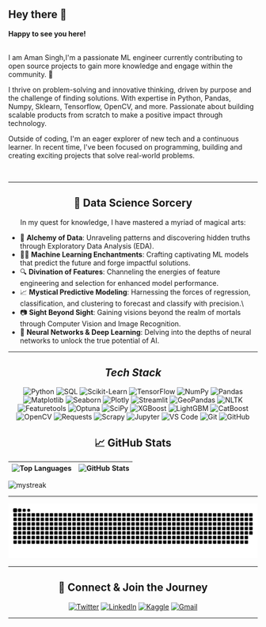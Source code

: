 <h2>Hey there 👋</h2>
<b>Happy to see you here!   </b>
<br>
<br>
<p>I am Aman Singh,I'm a passionate ML engineer currently contributing to open source projects to gain more knowledge and engage within the community. 🚀</p>
<p>I thrive on problem-solving and innovative thinking, driven by purpose and the challenge of finding solutions. With expertise in Python, Pandas, Numpy, Sklearn, Tensorflow, OpenCV, and more. Passionate about building scalable products from scratch to make a positive impact through technology.</p>
<p>Outside of coding, I'm an eager explorer of new tech and a continuous learner. In recent time, I've been focused on programming, building and creating exciting projects that solve real-world problems.</p>

<br> 


----------

<h2 align="center">🌌 Data Science Sorcery</h2>  <p align="center">In my quest for knowledge, I have mastered a myriad of magical arts:</p>

-   🧪 **Alchemy of Data**: Unraveling patterns and discovering hidden truths through Exploratory Data Analysis (EDA).
-   🧙‍♂️ **Machine Learning Enchantments**: Crafting captivating ML models that predict the future and forge impactful solutions.
-   🔍 **Divination of Features**: Channeling the energies of feature engineering and selection for enhanced model performance.
-   📈 **Mystical Predictive Modeling**: Harnessing the forces of regression, classification, and clustering to forecast and classify with precision.\
-   📷 **Sight Beyond Sight**: Gaining visions beyond the realm of mortals through Computer Vision and Image Recognition.
-   🧮 **Neural Networks & Deep Learning**: Delving into the depths of neural networks to unlock the true potential of AI.


-----

<h2 align="center"><i>Tech Stack</i></h2>

<p align="center">
  <img src="https://img.shields.io/badge/Python-%233776AB.svg?&style=for-the-badge&logo=python&logoColor=white" alt="Python">
  <img src="https://img.shields.io/badge/SQL-%2307405e.svg?&style=for-the-badge&logo=postgresql&logoColor=white" alt="SQL">
  <img src="https://img.shields.io/badge/Scikit--Learn-%23F7931E.svg?&style=for-the-badge&logo=scikit-learn&logoColor=white" alt="Scikit-Learn">
  <img src="https://img.shields.io/badge/TensorFlow-%23FF6F00.svg?&style=for-the-badge&logo=tensorflow&logoColor=white" alt="TensorFlow">
  <img src="https://img.shields.io/badge/Numpy-%23013243.svg?&style=for-the-badge&logo=numpy&logoColor=white" alt="NumPy">
  <img src="https://img.shields.io/badge/Pandas-%23150458.svg?&style=for-the-badge&logo=pandas&logoColor=white" alt="Pandas">
  <img src="https://img.shields.io/badge/Matplotlib-%23FF6F00.svg?&style=for-the-badge&logo=matplotlib&logoColor=white" alt="Matplotlib">
  <img src="https://img.shields.io/badge/Seaborn-%2370398C.svg?&style=for-the-badge&logo=seaborn&logoColor=white" alt="Seaborn">
  <img src="https://img.shields.io/badge/Plotly-%233F4F75.svg?&style=for-the-badge&logo=plotly&logoColor=white" alt="Plotly">
  <img src="https://img.shields.io/badge/Streamlit-%23576E95.svg?&style=for-the-badge&logo=streamlit&logoColor=white" alt="Streamlit">
  <img src="https://img.shields.io/badge/GeoPandas-%2354895E.svg?&style=for-the-badge&logo=geopandas&logoColor=white" alt="GeoPandas">
  <img src="https://img.shields.io/badge/NLTK-%2318A0E4.svg?&style=for-the-badge&logo=nltk&logoColor=white" alt="NLTK">
  <img src="https://img.shields.io/badge/Featuretools-%23FF6600.svg?&style=for-the-badge&logo=featuretools&logoColor=white" alt="Featuretools">
  <img src="https://img.shields.io/badge/Optuna-%238B008B.svg?&style=for-the-badge&logo=optuna&logoColor=white" alt="Optuna">
  <img src="https://img.shields.io/badge/SciPy-%238CAAE6.svg?&style=for-the-badge&logo=scipy&logoColor=white" alt="SciPy">
  <img src="https://img.shields.io/badge/XGBoost-%2333AADD.svg?&style=for-the-badge&logo=xgboost&logoColor=white" alt="XGBoost">
  <img src="https://img.shields.io/badge/LightGBM-%23377316.svg?&style=for-the-badge&logo=lightgbm&logoColor=white" alt="LightGBM">
  <img src="https://img.shields.io/badge/CatBoost-%23FF6600.svg?&style=for-the-badge&logo=catboost&logoColor=white" alt="CatBoost">
  <img src="https://img.shields.io/badge/OpenCV-%235C3EE8.svg?&style=for-the-badge&logo=opencv&logoColor=white" alt="OpenCV">
  <img src="https://img.shields.io/badge/Requests-%233776AB.svg?&style=for-the-badge&logo=requests&logoColor=white" alt="Requests">
  <img src="https://img.shields.io/badge/Scrapy-%23FF6600.svg?&style=for-the-badge&logo=scrapy&logoColor=white" alt="Scrapy">
  <img src="https://img.shields.io/badge/Jupyter-%23F37626.svg?&style=for-the-badge&logo=jupyter&logoColor=white" alt="Jupyter">
  <img src="https://img.shields.io/badge/VS%20Code-%23007ACC.svg?&style=for-the-badge&logo=visual-studio-code&logoColor=white" alt="VS Code">
  <img src="https://img.shields.io/badge/git-%23F05032.svg?&style=for-the-badge&logo=git&logoColor=white" alt="Git">
  <img src="https://img.shields.io/badge/github-%23181717.svg?&style=for-the-badge&logo=github&logoColor=white" alt="GitHub">
  

</p>


<h2 align="center">📈 GitHub Stats</h2>  

| <img src="https://github-readme-stats.vercel.app/api/top-langs/?username=aman977381&layout=compact&hide_border=true" alt="Top Languages" /> | <img src="https://github-readme-stats.vercel.app/api?username=aman977381&show_icons=true&hide_border=true" alt="GitHub Stats" /> |
|-------------------------------------------------------------------------------------------------------------------------------------------------|--------------------------------------------------------------------------------------------------------------------------------------|

<img src="https://github-readme-streak-stats.herokuapp.com/?user=aman977381&theme=tokyonight" alt="mystreak"/>

-----------

![Snake animation](https://github.com/aman977381/aman977381/blob/output/github-contribution-grid-snake.svg)

----------

<h2 align="center">🔮 Connect & Join the Journey</h2>  <p align="center"> <a href="https://twitter.com/Quantumlearner_" target="_blank"><img src="https://img.shields.io/twitter/follow/Quantumlearner_?style=social" alt="Twitter" /></a> <a href="https://www.linkedin.com/in/aman-singh-a00637208/" target="_blank"><img src="https://img.shields.io/badge/linkedin-%230077B5.svg?&style=for-the-badge&logo=linkedin&logoColor=white" alt="LinkedIn" /></a> <a href="https://www.kaggle.com/amansingh2130" target="_blank"><img src="https://img.shields.io/badge/kaggle-%230077B5.svg?&style=for-the-badge&logo=kaggle&logoColor=white" alt="Kaggle" /></a> <a  href="mailto:asingh97781@gmail.com" alt="Contact me"><img src="https://img.shields.io/badge/gmail-D14836?&style=for-the-badge&logo=gmail&logoColor=white" alt="Gmail" /></a> </p>

----------
